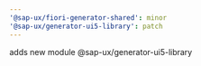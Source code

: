 ```yaml
---
'@sap-ux/fiori-generator-shared': minor
'@sap-ux/generator-ui5-library': patch
---
```


adds new module @sap-ux/generator-ui5-library

